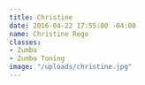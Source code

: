 ```yaml
---
title: Christine
date: 2016-04-22 17:55:00 -04:00
name: Christine Rego
classes:
- Zumba
- Zumba Toning
image: "/uploads/christine.jpg"
---
```


